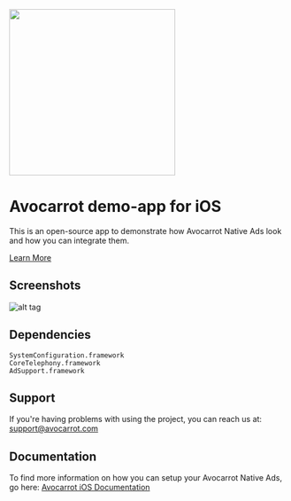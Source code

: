 <img width="300" src="https://cloud.githubusercontent.com/assets/1907604/7618436/f8c371de-f9a9-11e4-8846-772f67f53513.jpg"/>

Avocarrot demo-app for iOS
============

This is an open-source app to demonstrate how Avocarrot Native Ads look and how you can integrate them.

[Learn More](http://www.avocarrot.com/) 

Screenshots
--------------------
![alt tag](https://cloud.githubusercontent.com/assets/1907604/4178846/f1dd93b8-36a9-11e4-8312-e583e945ea4b.png)

Dependencies
--------------------

    SystemConfiguration.framework
    CoreTelephony.framework
    AdSupport.framework

Support
---------------------

If you're having problems with using the project, you can reach us at: 
support@avocarrot.com 

Documentation
--------------------

To find more information on how you can setup your Avocarrot Native Ads, go here:
[Avocarrot iOS Documentation](http://app.avocarrot.com/#/docs/getting-started/ios) 
